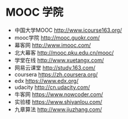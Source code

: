 # MOOC 学院

- 中国大学MOOC http://www.icourse163.org/
- mooc学院 http://mooc.guokr.com/
- 幕客网 http://www.imooc.com/
- 北大幕客 http://mooc.pku.edu.cn/mooc/
- 学堂在线 http://www.xuetangx.com/
- 网易云课堂 http://study.163.com/
- coursera https://zh.coursera.org/
- edx https://www.edx.org/
- udacity http://cn.udacity.com/
- 牛客网 https://www.nowcoder.com/
- 实验楼 https://www.shiyanlou.com/
- 九章算法 http://www.jiuzhang.com/